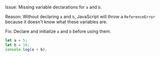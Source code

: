 Issue: Missing variable declarations for `a` and `b`.

Reason: Without declaring `a` and `b`, JavaScript will throw a `ReferenceError` because it doesn't know what these
variables are.

Fix: Declare and initialize `a` and `b` before using them.

```javascript
let a = 5;
let b = 10;
console.log(a + b);
```